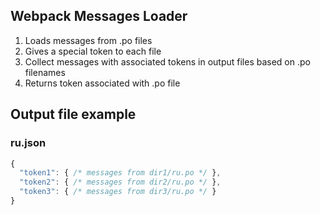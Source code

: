 ## Webpack Messages Loader

1. Loads messages from .po files
2. Gives a special token to each file 
3. Collect messages with associated tokens in output files based on .po filenames
4. Returns token associated with .po file

## Output file example 
### ru.json
```javascript
{
  "token1": { /* messages from dir1/ru.po */ },
  "token2": { /* messages from dir2/ru.po */ },
  "token3": { /* messages from dir3/ru.po */ }
}
```
